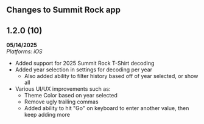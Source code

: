 ## Changes to Summit Rock app

## 1.2.0 (10)
**05/14/2025**\
*Platforms: iOS*
- Added support for 2025 Summit Rock T-Shirt decoding
- Added year selection in settings for decoding per year
  - Also added ability to filter history based off of year selected, or show all
- Various UI/UX improvements such as:
  - Theme Color based on year selected 
  - Remove ugly trailing commas
  - Added ability to hit "Go" on keyboard to enter another value, then keep adding more
